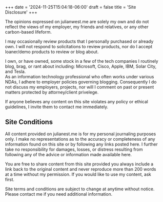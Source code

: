 +++
date = '2024-11-25T15:04:18-06:00'
draft = false
title = 'Site Disclosure'
+++

The opinions expressed on julianwest.me are solely my own and do not reflect the views of my employer, my friends and relatives, or any other carbon-based lifeform.  

I may occasionally review products that I personally purchased or already own. I will not respond to solicitations to review products, nor do I accept loaner/demo products to review or blog about.  

I own, or have owned, some stock in a few of the tech companies I routinely blog, brag, or rant about including: Microsoft, Cisco, Apple, IBM, Solar City, and Tesla.  
As an information technology professional who often works under various NDAs, I adhere to employer policies governing blogging. Consequently I do not discuss my employers, projects, nor will I comment on past or present matters protected by attorney/client privelege.  

If anyone believes any content on this site violates any policy or ethical guidelines, I invite them to contact me immediately.

## Site Conditions

All content provided on julianest.me is for my personal journaling purposes only. I make no representations as to the accuracy or completeness of any information found on this site or by following any links posted here. I further take no responsibility for damages, losses, or distress resulting from following any of the advice or information made available here. </lawyerspeak-mode>  

You are free to share content from this site provided you always include a link back to the original content and never reproduce more than 200 words at a time without my permission. If you would like to use my content, ask first.  

Site terms and conditions are subject to change at anytime without notice. Please contact me if you need additional information.
